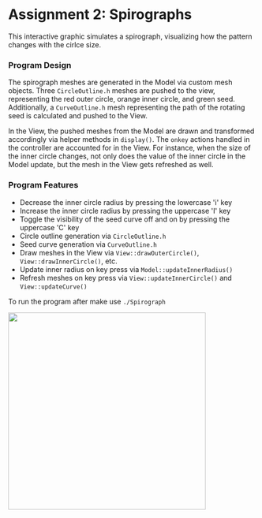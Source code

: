 # Assignment 2: Spirographs
This interactive graphic simulates a spirograph, visualizing how the pattern changes with the cirlce size.

### Program Design
The spirograph meshes are generated in the Model via custom mesh objects. Three `CircleOutline.h` meshes are pushed to the view, representing the red outer circle, orange inner circle, and green seed. Additionally, a `CurveOutline.h` mesh representing the path of the rotating seed is calculated and pushed to the View.

In the View, the pushed meshes from the Model are drawn and transformed accordingly via helper methods in `display()`. The `onkey` actions handled in the controller are accounted for in the View. For instance, when the size of the inner circle changes, not only does the value of the inner circle in the Model update, but the mesh in the View gets refreshed as well.

### Program Features
- Decrease the inner circle radius by pressing the lowercase 'i' key
- Increase the inner circle radius by pressing the uppercase 'I' key
- Toggle the visibility of the seed curve off and on by pressing the uppercase 'C' key
- Circle outline generation via `CircleOutline.h`
- Seed curve generation via `CurveOutline.h`
- Draw meshes in the View via `View::drawOuterCircle()`, `View::drawInnerCircle()`, etc.
- Update inner radius on key press via `Model::updateInnerRadius()`
- Refresh meshes on key press via `View::updateInnerCircle()` and `View::updateCurve()`

To run the program after make use `./Spirograph`

<img src="Spirograph.gif" width="400" height="400" />